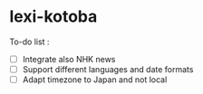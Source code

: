 # lexi-kotoba

To-do list :
- [ ] Integrate also NHK news 
- [ ] Support different languages and date formats
- [ ] Adapt timezone to Japan and not local